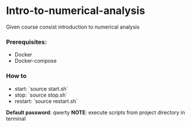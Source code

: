 # Intro-to-numerical-analysis
Given course consist introduction to numerical analysis



### Prerequisites:
<ul>
    <li>Docker</li>
    <li>Docker-compose</li>
</ul>

### How to
<ul>
    <li>start: `source start.sh`</li>
    <li>stop: `source stop.sh`</li>
    <li>restart: `source restart.sh`</li>
</ul>

<b>Default password</b>: qwerty
<b>NOTE</b>: execute scripts from project directory in terminal
